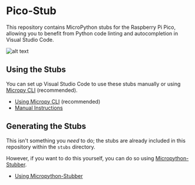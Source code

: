 # Pico-Stub

This repository contains MicroPython stubs for the Raspberry Pi Pico, allowing you to benefit from Python code linting and autocompletion in Visual Studio Code.

![alt text](https://raw.githubusercontent.com/cpwood/Pico-Stub/main/screenshot.jpeg "Screenshot")

## Using the Stubs

You can set up Visual Studio Code to use these stubs manually or using [Micropy CLI](https://github.com/BradenM/micropy-cli) (recommended). 

* [Using Micropy CLI](micropy.md#using-the-stubs) (recommended)
* [Manual Instructions](micropython-stubber.md#using-the-stubs) 

## Generating the Stubs

This isn't something you *need* to do; the stubs are already included in this repository within the `stubs` directory.

However, if you want to do this yourself, you can do so using [Micropython-Stubber](https://github.com/Josverl/micropython-stubber).

* [Using Micropython-Stubber](micropython-stubber.md#generating-the-stubs)